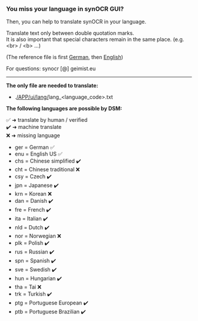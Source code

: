 ### You miss your language in synOCR GUI? 

Then, you can help to translate synOCR in your language.  

Translate text only between double quotation marks.  
It is also important that special characters remain in the same place. (e.g. \<br\> / \<b\> …)
  
(The reference file is first [German](https://git.geimist.eu/geimist/synOCR/src/branch/master/APP/ui/lang/lang_ger.txt), then [English](https://git.geimist.eu/geimist/synOCR/src/branch/master/APP/ui/lang/lang_enu.txt))

For questions: synocr [@] geimist.eu

-----

**The only file are needed to translate:**

- .[/APP/ui/lang/](https://git.geimist.eu/geimist/synOCR/src/branch/master/APP/ui/lang)lang_\<language\_code\>.txt
  
**The following languages are possible by DSM:**

✅  ➜ translate by human / verified   
✔️  ➜ machine translate   
❌  ➜ missing language   

- ger = German ✅
- enu = English US ✅
- chs = Chinese simplified ✔️
- cht = Chinese traditional ❌
- csy = Czech ✔️
- jpn = Japanese ✔️
- krn = Korean ❌
- dan = Danish ✔️
- fre = French ✔️
- ita = Italian ✔️
- nld = Dutch ✔️
- nor = Norwegian ❌
- plk = Polish ✔️
- rus = Russian ✔️
- spn = Spanish ✔️
- sve = Swedish ✔️
- hun = Hungarian ✔️
- tha = Tai ❌
- trk = Turkish ✔️
- ptg = Portuguese European ✔️
- ptb = Portuguese Brazilian ✔️
